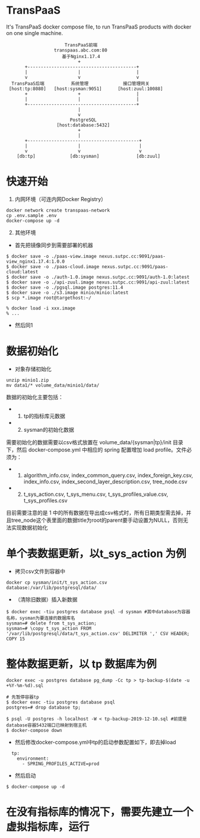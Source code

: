 # TransPaaS
It's TransPaaS docker compose file, to run TransPaaS products with docker on one single machine.

```
                      TransPaaS前端
                  transpaas.abc.com:80
                     基于Nginx1.17.4
                           +
       +-----------------------------------------+
       |                   |                     |
       v                   v                     v
  TransPaaS后端          系统管理             接口管理网关
 [host:tp:8080]   [host:sysman:9051]      [host:zuul:10088]
       +                   +                     |
       |                   |                     |
       +-----------------------------------------+
                           |
                           v
                        PostgreSQL
                   [host:database:5432]
                           +
                           |
       +------------------------------------------+
       |                   |                      |
       v                   v                      v
    [db:tp]             [db:sysman]              [db:zuul]
```

# 快速开始

1. 内网环境（可连内网Docker Registry）

```
docker network create transpaas-network
cp .env.sample .env
docker-compose up -d
```

2. 其他环境
* 首先把镜像同步到需要部署的机器

```
$ docker save -o ./paas-view.image nexus.sutpc.cc:9091/paas-view_nginx1.17.4:1.0.0
$ docker save -o ./paas-cloud.image nexus.sutpc.cc:9091/paas-cloud:latest
$ docker save -o ./auth-1.0.image nexus.sutpc.cc:9091/auth-1.0:latest
$ docker save -o ./api-zuul.image nexus.sutpc.cc:9091/api-zuul:latest
$ docker save -o ./pgsql.image postgres:11.4
$ docker save -o ./s3.image minio/minio:latest
$ scp *.image root@targethost:~/

% docker load -i xxx.image
% ...
```
* 然后同1

# 数据初始化

* 对象存储初始化
```
unzip minio1.zip
mv data1/* volume_data/minio1/data/
```

数据的初始化主要包括：
* 1. tp的指标库元数据
* 2. sysman的初始化数据

需要初始化的数据需要以csv格式放置在 volume_data/{sysman|tp}/init 目录下，然后 docker-compose.yml 中相应的 spring 配置增加 load profile。文件必须为：
* 1. algorithm_info.csv, index_common_query.csv, index_foreign_key.csv, index_info.csv, index_second_layer_description.csv, tree_node.csv
* 2. t_sys_action.csv, t_sys_menu.csv, t_sys_profiles_value.csv, t_sys_profiles.csv

目前需要注意的是 1 中的所有数据在导出成csv格式时，所有日期类型需去掉，并且tree_node这个表里面的数据title为root的parent要手动设置为NULL，否则无法实现数据初始化

# 单个表数据更新，以t_sys_action 为例

* 拷贝csv文件到容器中
```
docker cp sysman/init/t_sys_action.csv database:/var/lib/postgresql/data/
```
* （清除旧数据）插入新数据
```
$ docker exec -tiu postgres database psql -d sysman #其中database为容器名称，sysman为要连接的数据库名
sysman=# delete from t_sys_action;
sysman=# \copy t_sys_action FROM '/var/lib/postgresql/data/t_sys_action.csv' DELIMITER ',' CSV HEADER;
COPY 15
```

# 整体数据更新，以 tp 数据库为例
```
docker exec -u postgres database pg_dump -Cc tp > tp-backup-$(date -u +%Y-%m-%d).sql
```
```
# 先暂停容器tp
$ docker exec -tiu postgres database psql
postgres=# drop database tp;

$ psql -U postgres -h localhost -W < tp-backup-2019-12-10.sql #前提是database容器5432端口已映射到宿主机
$ docker-compose down
```

* 然后修改docker-compose.yml中tp的启动参数配置如下，即去掉load
```
  tp:
    environment:
      - SPRING_PROFILES_ACTIVE=prod
```

* 然后启动
```
$ docker-compose up -d
```
# 在没有指标库的情况下，需要先建立一个虚拟指标库，运行
